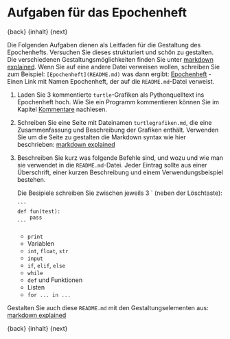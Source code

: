 # Aufgaben für das Epochenheft

{back} {inhalt} {next}

Die Folgenden Aufgaben dienen als Leitfaden für die Gestaltung des Epochenhefts. Versuchen Sie dieses strukturiert und schön zu gestalten. Die verschiedenen Gestaltungsmöglichkeiten finden Sie unter [markdown explained](https://docs.gitlab.com/ce/user/markdown.html). Wenn Sie auf eine andere Datei verweisen wollen, schreiben Sie zum Beispiel:
`[Epochenheft](README.md)` was dann ergibt: [Epochenheft](README.md) - Einen Link mit Namen Epochenheft, der auf die `README.md`-Datei verweist.

1. Laden Sie 3 kommentierte `turtle`-Grafiken als Pythonquelltext ins Epochenheft hoch. Wie Sie ein Programm kommentieren können Sie im Kapitel [Kommentare](15Kommentare.md) nachlesen.
2. Schreiben Sie eine Seite mit Dateinamen `turtlegrafiken.md`, die eine Zusammenfassung und Beschreibung der Grafiken enthält. Verwenden Sie um die Seite zu gestalten die Markdown syntax wie hier beschrieben: [markdown explained](https://docs.gitlab.com/ce/user/markdown.html)
3. Beschreiben Sie kurz was folgende Befehle sind, und wozu und wie man sie verwendet in die `README.md`-Datei. Jeder Eintrag sollte aus einer Überschrift, einer kurzen Beschreibung und einem Verwendungsbeispiel bestehen.

   Die Besipiele schreiben Sie zwischen jeweils 3 \` (neben der Löschtaste):
   
       ```
       def fun(test):
           pass
       ```
    
   * `print`
   * Variablen
   * `int`, `float`, `str`
   * `input`
   * `if`, `elif`, `else`
   * `while`
   * `def` und Funktionen
   * Listen
   * `for ... in ...`

Gestalten Sie auch diese `README.md` mit den Gestaltungselementen aus: [markdown explained](https://docs.gitlab.com/ce/user/markdown.html)

{back} {inhalt} {next}
